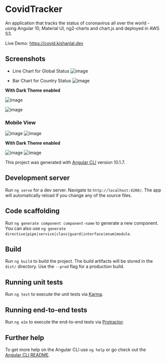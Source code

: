 # CovidTracker

An application that tracks the status of coronavirus all over the world - using Angular 10, Material UI, ng2-charts and chart.js and deployed in AWS S3.

Live Demo: https://covid.kishanlal.dev

## Screenshots

- Line Chart for Global Status
![image](https://user-images.githubusercontent.com/36665975/99065401-5a64a200-25cd-11eb-8aa4-59e7329d27ab.png)

- Bar Chart for Country Status
![image](https://user-images.githubusercontent.com/36665975/99065472-749e8000-25cd-11eb-9489-e3d47828f315.png)

**With Dark Theme enabled**

![image](https://user-images.githubusercontent.com/36665975/101586269-955cc880-3a07-11eb-8c81-eb7367e2afe4.png)

![image](https://user-images.githubusercontent.com/36665975/101586405-dc4abe00-3a07-11eb-85bb-f17ef0bf7e21.png)

### Mobile View

![image](https://user-images.githubusercontent.com/36665975/99064210-a31b5b80-25cb-11eb-844a-7e83244f50e0.png)
![image](https://user-images.githubusercontent.com/36665975/99064233-add5f080-25cb-11eb-8f2f-63f5418114cb.png)

**With Dark Theme enabled**

![image](https://user-images.githubusercontent.com/36665975/101586481-08fed580-3a08-11eb-9bdd-f833829d4d05.png)
![image](https://user-images.githubusercontent.com/36665975/101586506-14520100-3a08-11eb-9696-b4ca1b0379e5.png)



This project was generated with [Angular CLI](https://github.com/angular/angular-cli) version 10.1.7.

## Development server

Run `ng serve` for a dev server. Navigate to `http://localhost:4200/`. The app will automatically reload if you change any of the source files.

## Code scaffolding

Run `ng generate component component-name` to generate a new component. You can also use `ng generate directive|pipe|service|class|guard|interface|enum|module`.

## Build

Run `ng build` to build the project. The build artifacts will be stored in the `dist/` directory. Use the `--prod` flag for a production build.

## Running unit tests

Run `ng test` to execute the unit tests via [Karma](https://karma-runner.github.io).

## Running end-to-end tests

Run `ng e2e` to execute the end-to-end tests via [Protractor](http://www.protractortest.org/).

## Further help

To get more help on the Angular CLI use `ng help` or go check out the [Angular CLI README](https://github.com/angular/angular-cli/blob/master/README.md).
